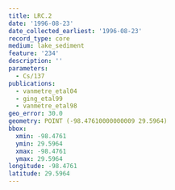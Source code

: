 ```yaml
---
title: LRC.2
date: '1996-08-23'
date_collected_earliest: '1996-08-23'
record_type: core
medium: lake_sediment
feature: '234'
description: ''
parameters:
  - Cs/137
publications:
  - vanmetre_etal04
  - ging_etal99
  - vanmetre_etal98
geo_error: 30.0
geometry: POINT (-98.47610000000009 29.5964)
bbox:
  xmin: -98.4761
  ymin: 29.5964
  xmax: -98.4761
  ymax: 29.5964
longitude: -98.4761
latitude: 29.5964
---
```

